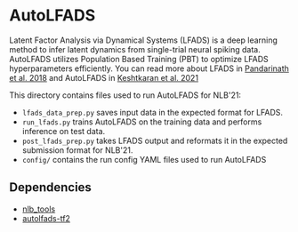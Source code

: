 # AutoLFADS

Latent Factor Analysis via Dynamical Systems (LFADS) is a deep learning method to infer latent dynamics from single-trial neural spiking data.
AutoLFADS utilizes Population Based Training (PBT) to optimize LFADS hyperparameters efficiently.
You can read more about LFADS in [Pandarinath et al. 2018](https://www.nature.com/articles/s41592-018-0109-9) and AutoLFADS in [Keshtkaran et al. 2021](https://www.biorxiv.org/content/10.1101/2021.01.13.426570v1)

This directory contains files used to run AutoLFADS for NLB'21:
* `lfads_data_prep.py` saves input data in the expected format for LFADS.
* `run_lfads.py` trains AutoLFADS on the training data and performs inference on test data.
* `post_lfads_prep.py` takes LFADS output and reformats it in the expected submission format for NLB'21.
* `config/` contains the run config YAML files used to run AutoLFADS

## Dependencies
* [nlb_tools](https://github.com/neurallatents/nlb_tools)
* [autolfads-tf2](https://github.com/snel-repo/autolfads-tf2)
